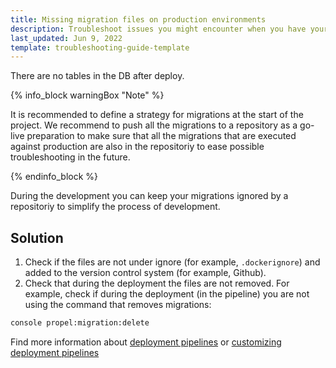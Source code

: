 ```yaml
---
title: Missing migration files on production environments 
description: Troubleshoot issues you might encounter when you have your Spryker-based project in Cloud. Missing migration files on production environment
last_updated: Jun 9, 2022
template: troubleshooting-guide-template
---
```


There are no tables in the DB after deploy.

{% info_block warningBox "Note" %}

It is recommended to define a strategy for migrations at the start of the project. 
We recommend to push all the migrations to a repository as a go-live preparation to make sure that all the migrations that are executed against production are also in the repositoriy to ease possible troubleshooting in the future.

{% endinfo_block %}

During the development you can keep your migrations ignored by a repositoriy to simplify the process of development.

## Solution

1. Check if the files are not under ignore (for example, `.dockerignore`) and added to the version control system (for example, Github).
2. Check that during the deployment the files are not removed. For example, check if during the deployment (in the pipeline) you are not using the command that removes migrations:

```bash
console propel:migration:delete
```

Find more information about [deployment pipelines](/docs/cloud/dev/spryker-cloud-commerce-os/configure-deployment-pipelines/deployment-pipelines.html) or [customizing deployment pipelines](/docs/cloud/dev/spryker-cloud-commerce-os/configure-deployment-pipelines/customizing-deployment-pipelines.html) 
